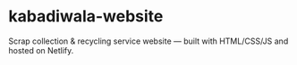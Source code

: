 # kabadiwala-website
Scrap collection &amp; recycling service website — built with HTML/CSS/JS and hosted on Netlify.
